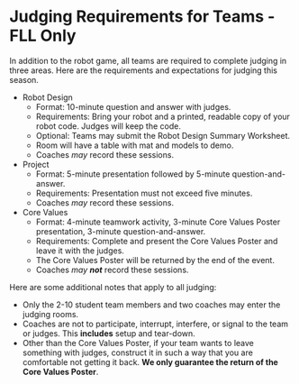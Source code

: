 # Judging Requirements for Teams - FLL Only

In addition to the robot game, all teams are required to complete judging in three areas. 
Here are the requirements and expectations for judging this season.

* Robot Design
  * Format: 10-minute question and answer with judges.
  * Requirements: Bring your robot and a printed, readable copy of your robot code. Judges will keep the code.
  * Optional: Teams may submit the Robot Design Summary Worksheet.
  * Room will have a table with mat and models to demo.
  * Coaches *may* record these sessions.
* Project
  * Format: 5-minute presentation followed by 5-minute question-and-answer.
  * Requirements: Presentation must not exceed five minutes.
  * Coaches *may* record these sessions.
* Core Values
  * Format: 4-minute teamwork activity, 3-minute Core Values Poster presentation, 3-minute question-and-answer.
  * Requirements: Complete and present the Core Values Poster and leave it with the judges.
  * The Core Values Poster will be returned by the end of the event.
  * Coaches *may __not__* record these sessions.

Here are some additional notes that apply to all judging:
* Only the 2-10 student team members and two coaches may enter the judging rooms.
* Coaches are not to participate, interrupt, interfere, or signal to the team or judges. This __includes__ setup and tear-down.
* Other than the Core Values Poster, if your team wants to leave something with judges, construct it in such a way that you are comfortable not getting it back. __We only guarantee the return of the Core Values Poster__.
